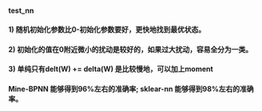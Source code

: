 #### test_nn
#### 1) 随机初始化参数比0-初始化参数要好，更快地找到最优状态。
#### 2) 初始化的值在0附近微小的扰动是较好的，如果过大扰动，容易全分为一类。
#### 3) 单纯只有delt(W) += delta(W) 是比较慢地，可以加上moment #
#### Mine-BPNN 能够得到96%左右的准确率; sklear-nn 能够得到98%左右的准确率。


